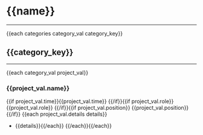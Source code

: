 # {{name}}
-----

{{each categories category_val category_key}}
## {{category_key}}
-----
{{each category_val project_val}}
### {{project_val.name}}

{{if project_val.time}}{{project_val.time}}
{{/if}}{{if project_val.role}}
{{project_val.role}}
{{/if}}{{if project_val.position}}
{{project_val.position}}{{/if}}
{{each project_val.details details}}
* {{details}}{{/each}}
{{/each}}{{/each}}
